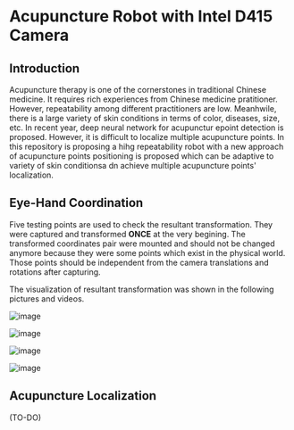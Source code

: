 # Acupuncture Robot with Intel D415 Camera

## Introduction
Acupuncture therapy is one of the cornerstones in traditional Chinese medicine. It requires rich experiences from Chinese medicine pratitioner. However, repeatability among different practitioners are low. Meanhwile, there is a large variety of skin conditions in terms of color, diseases, size, etc. In recent year, deep neural network for acupunctur epoint detection is proposed. However, it is difficult to localize multiple acupuncture points. In this repository is proposing a hihg repeatability robot with a new approach of acupuncture points positioning is proposed which can be adaptive to variety of skin conditionsa dn achieve multiple acupuncture points' localization.

## Eye-Hand Coordination
Five testing points are used to check the resultant transformation. They were captured and transformed **ONCE** at the very begining. The transformed coordinates pair were mounted and should not be changed anymore because they were some points which exist in the physical world. Those points should be independent from the camera translations and rotations after capturing. 

The visualization of resultant transformation was shown in the following pictures and videos. 

![image](https://github.com/vincent51689453/realsense_acp_robot/blob/melodic-devel/github_image/rviz01.png)

![image](https://github.com/vincent51689453/realsense_acp_robot/blob/melodic-devel/github_image/rviz02.png)

![image](https://github.com/vincent51689453/realsense_acp_robot/blob/melodic-devel/github_image/rviz03.png)

![image](https://github.com/vincent51689453/realsense_acp_robot/blob/melodic-devel/github_image/rviz_image_world_tf.gif)


## Acupuncture Localization
(TO-DO)

